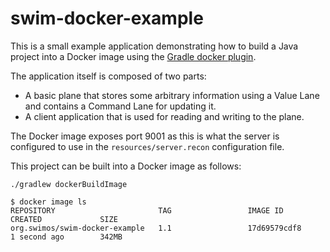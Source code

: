 # swim-docker-example

This is a small example application demonstrating how to build a Java project into a Docker image using the [Gradle docker plugin](https://github.com/bmuschko/gradle-docker-plugin).

The application itself is composed of two parts: 
- A basic plane that stores some arbitrary information using a Value Lane and contains a Command Lane for updating it.
- A client application that is used for reading and writing to the plane.

The Docker image exposes port 9001 as this is what the server is configured to use in the `resources/server.recon` configuration file.

This project can be built into a Docker image as follows:
```
./gradlew dockerBuildImage

$ docker image ls
REPOSITORY                       TAG                 IMAGE ID            CREATED             SIZE
org.swimos/swim-docker-example   1.1                 17d69579cdf8        1 second ago        342MB
```

